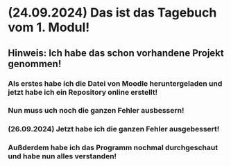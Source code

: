 # (24.09.2024) Das ist das Tagebuch vom 1. Modul!
## Hinweis: Ich habe das schon vorhandene Projekt genommen!
### Als erstes habe ich die Datei von Moodle heruntergeladen und jetzt habe ich ein Repository online erstellt!
### Nun muss uch noch die ganzen Fehler ausbessern!
### (26.09.2024) Jetzt habe ich die ganzen Fehler ausgebessert!
### Außderdem habe ich das Programm nochmal durchgeschaut und habe nun alles verstanden!